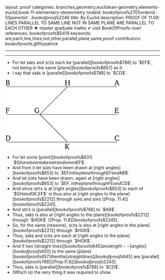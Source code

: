 layout: proof
categories: branches,geometry,euclidean-geometry,elements-euclid,book-11-elementary-stereometry
nodeid: bookofproofs$2705
orderid: 50
parentid: bookofproofs$2246
title: By Euclid
description: PROOF OF 11.09: LINES PARALLEL TO SAME LINE NOT IN SAME PLANE ARE PARALLEL TO EACH OTHER &#9733; master graduate maths &#10004; visit BookOfProofs now!
references: bookofproofs$6419
keywords: are,each,line,lines,not,other,parallel,plane,same,proof
contributors: bookofproofs,@fitzpatrick

---


---



* For let `$AB$` and `$CD$` each be [parallel][bookofproofs$788] to `$EF$`, not being in the same [plane][bookofproofs$657] as it.
* I say that `$AB$` is [parallel][bookofproofs$788] to `$CD$`.

![fig09e](https://github.com/bookofproofs/bookofproofs.github.io/blob/main/_sources/_assets/images/euclid/Book11/fig09e.png?raw=true)

* For let some [point][bookofproofs$631] `$G$` have been taken at random on `$EF$`.
* And from it let `$GH$` have been drawn at [right angles][bookofproofs$653] to `$EF$` in the plane through `$EF$` and `$AB$`.
* And let `$GK$` have been drawn, again at [right angles][bookofproofs$653] to `$EF$`, in the plane through `$FE$` and `$CD$`.
* And since `$EF$` is at [right angles][bookofproofs$653] to each of `$GH$` and `$GK$`, `$EF$` is thus also at [right angles to the plane][bookofproofs$2212] through `$GH$` and `$GK$` [[Prop. 11.4]][bookofproofs$2241].
* And `$EF$` is [parallel][bookofproofs$788] to `$AB$`.
* Thus, `$AB$` is also at [right angles to the plane][bookofproofs$2212] through `$HGK$` [[Prop. 11.8]][bookofproofs$2245].
* So, for the same (reasons), `$CD$` is also at [right angles to the plane][bookofproofs$2212] through `$HGK$`.
* Thus, `$AB$` and `$CD$` are each at [right angles to the plane][bookofproofs$2212] through `$HGK$`.
* And if two [straight lines][bookofproofs$645] are at right--[angles][bookofproofs$650] to the same [plane][bookofproofs$657] then the [straight lines][bookofproofs$645] are [parallel][bookofproofs$788] [[Prop. 11.6]][bookofproofs$2243].
* Thus, `$AB$` is [parallel][bookofproofs$788] to `$CD$`.
* (Which is) the very thing it was required to show.
